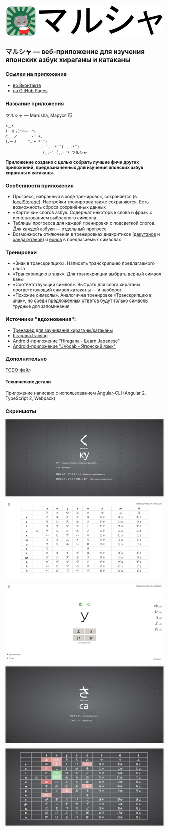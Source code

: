 ![](stuff/logo.png)

## マルシャ  — веб-приложение для изучения японских азбук хираганы и катаканы

### Ссылки на приложение

* [во Вконтакте](https://vk.com/app5772184)
* [на GitHub Pages](https://become-iron.github.io/marusha)

### Название приложения
マルシャ — Marusha, Маруся :cat:

```
∧＿∧
( ･ω･｡)つ━☆・*。
⊂　 ノ 　　　・゜+.
しーＪ　　　°。+ *´¨)
　　　　　　　　　.· ´¸.·*´¨) ¸.·*¨)
　　　　　　　　　　(¸.·´ (¸.·'* マルシャ
```

**Приложение создано с целью собрать лучшие фичи других приложений, предназначенных для изучения японских азбук хираганы и катаканы.**

### Особенности приложения

* Прогресс, набранный в ходе тренировок, сохраняется (в [localStorage](https://en.wikipedia.org/wiki/Web_storage)). Настройки тренировок также сохраняются. Есть возможность сброса сохранённых данных
* «Карточки» слогов азбук. Содержат некоторые слова и фразы с использованием выбранного символа
* Таблицы прогресса для каждой тренировки с подсветкой слогов. Для каждой азбуки — отдельный прогресс
* Возможность отключения в тренировках диакритиков ([дакутэнов](https://ru.wikipedia.org/wiki/Дакутэн) и [хандакутэнов](https://ru.wikipedia.org/wiki/Хандакутэн)) и [ёонов](https://ru.wikipedia.org/wiki/Ёон) в предлагаемых символах

### Тренировки

* «Знак в транскрипцию». Написать транскрипцию предлагаемого слога
* «Транскрипцию в знак». Для транскрипции выбрать верный символ каны
* «Соответствующий символ». Выбрать для слога хираганы соответствующий символ катаканы — и наоборот
* «Похожие символы». Аналогична тренировке «Транскрипцию в знак», но среди предложенных ответов будут только символы трудные для запоминания

### Источники "вдохновения":

* [Тренажёр для заучивания хираганы/катаканы](http://saison-group.ru/study/hiragana)
* [hiragana.training](http://hiragana.training)
* [Android-приложение "Hiragana - Learn Japanese"](https://play.google.com/store/apps/details?id=com.legendarya.helloandroid)
* [Android-приложение "JVocab - Японский язык"](https://play.google.com/store/apps/details?id=com.mannaka.jvocab)

### Дополнительно

[TODO-файл](/TODO.md)

#### Технические детали

Приложение написано с использованием Angular-CLI (Angular 2, TypeScript 2, Webpack)

### Скриншоты

![](stuff/screen1.jpg)

![](stuff/screen2.jpg)

![](stuff/screen3.jpg)

![](stuff/screen4.jpg)

![](stuff/screen5.jpg)

